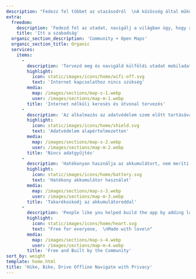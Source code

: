 ```yaml
---
description: "Fedezz fel többet az utazásodról  \nA közösség által működtetett\n"
extra:
  freedom:
    description: 'Fedezd fel az utadat, navigálj a világban úgy, hogy az adatvédelem és a közösség kerül előtérbe.'
    title: 'Itt a szabadság'
  organic_section_description: 'Community + Open Maps'
  organic_section_title: Organic
  services:
    items:
      - 
        description: 'Tervezd meg és navigáld külföldi utadat mobiladat igénybevétele nélkül, és keress tájékozódási pontokat egy messzi túra során.'
        highlight:
          icon: static/images/icons/home/wifi-off.svg
          text: 'Internet kapcsolathoz nincs szükség'
        media:
          map: /images/sections/map-s-1.webp
          user: /images/sections/map-m-1.webp
        title: 'Internet nélküli keresés és útvonal tervezés'
      - 
        description: 'Az alkalmazás az adatvédelem szem előtt tartásával készült - nem azonosítja az embereket, nem követ téged, és nem gyűjt semmilyen információt.'
        highlight:
          icon: static/images/icons/home/shield.svg
          text: 'Adatvédelem alapértelmezetten'
        media:
          map: /images/sections/map-s-2.webp
          user: /images/sections/map-m-2.webp
        title: 'Nincs adatgyűjtés'
      - 
        description: 'Hatékonyan használja az akkumulátort, nem meríti az akkumulátort, mint más navigációs alkalmazások.'
        highlight:
          icon: static/images/icons/home/battery.svg
          text: 'Hatékony akkumulátor használat'
        media:
          map: /images/sections/map-s-3.webp
          user: /images/sections/map-m-3.webp
        title: 'Takarékoskodj az akkumulátoroddal'
      - 
        description: 'People like you helped build the app by adding locations to <span class="text-icon"><svg viewBox="0 0 19 19"><use href="#icon-open-street-map"></use></svg> [OpenStreetMap](https://openstreetmap.org)</span>, giving feedback on features, and contributing code on Codeberg in the open-source community.'
        highlight:
          icon: static/images/icons/home/heart.svg
          text: "Free for everyone,  \nMade with love\n"
        media:
          map: /images/sections/map-s-4.webp
          user: /images/sections/map-m-4.webp
        title: 'Free and Built by the Community'
sort_by: weight
template: home.html
title: 'Hike, Bike, Drive Offline Navigate with Privacy'
---
```

